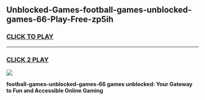 
## Unblocked-Games-football-games-unblocked-games-66-Play-Free-zp5ih
<h3>
<a href="https://premium76.site?title=football-games-unblocked-games-66&ref=15A">CLICK TO PLAY</a></h3>
<hr>

<h3>
<a href="https://premium76.site?title=football-games-unblocked-games-66&ref=15A">CLICK 2 PLAY</a>
  
</h3>

<a href="https://premium76.site?title=football-games-unblocked-games-66&ref=15A"><img src="https://clearcache.store/games.png"></a>


**football-games-unblocked-games-66 games unblocked: Your Gateway to Fun and Accessible Online Gaming**
